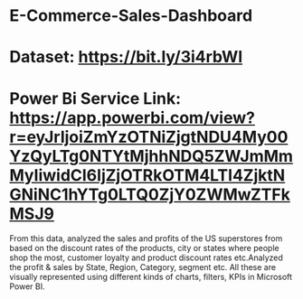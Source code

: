 # E-Commerce-Sales-Dashboard
# Dataset: https://bit.ly/3i4rbWl
# Power Bi Service Link: https://app.powerbi.com/view?r=eyJrIjoiZmYzOTNiZjgtNDU4My00YzQyLTg0NTYtMjhhNDQ5ZWJmMmMyIiwidCI6IjZjOTRkOTM4LTI4ZjktNGNiNC1hYTg0LTQ0ZjY0ZWMwZTFkMSJ9 
From this data, analyzed the sales and profits of the US superstores from based on the discount rates of the products, city or states where people shop the most, customer loyalty and product discount rates etc.Analyzed the profit & sales by State, Region, Category, segment etc. All these are visually represented using different kinds of charts, filters, KPIs in Microsoft Power BI.
